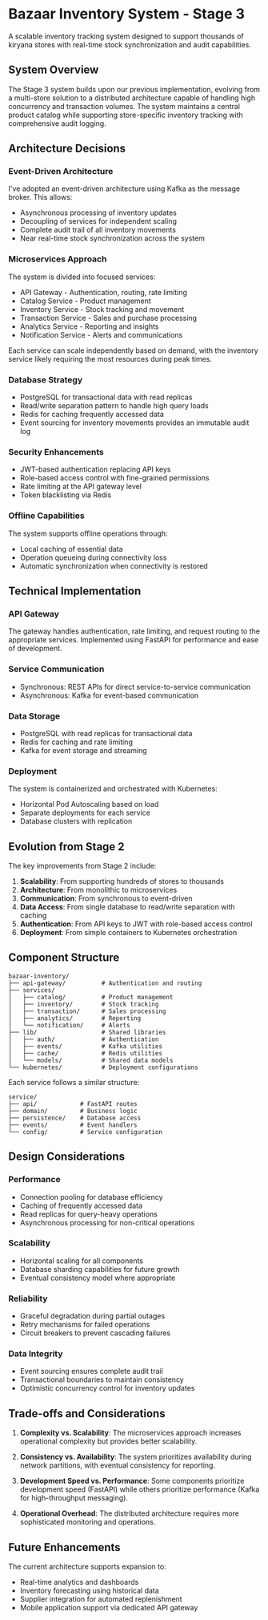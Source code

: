 # Bazaar Inventory System - Stage 3

A scalable inventory tracking system designed to support thousands of kiryana stores with real-time stock synchronization and audit capabilities.

## System Overview

The Stage 3 system builds upon our previous implementation, evolving from a multi-store solution to a distributed architecture capable of handling high concurrency and transaction volumes. The system maintains a central product catalog while supporting store-specific inventory tracking with comprehensive audit logging.

## Architecture Decisions

### Event-Driven Architecture
I've adopted an event-driven architecture using Kafka as the message broker. This allows:
- Asynchronous processing of inventory updates
- Decoupling of services for independent scaling
- Complete audit trail of all inventory movements
- Near real-time stock synchronization across the system

### Microservices Approach
The system is divided into focused services:
- API Gateway - Authentication, routing, rate limiting
- Catalog Service - Product management
- Inventory Service - Stock tracking and movement
- Transaction Service - Sales and purchase processing
- Analytics Service - Reporting and insights
- Notification Service - Alerts and communications

Each service can scale independently based on demand, with the inventory service likely requiring the most resources during peak times.

### Database Strategy
- PostgreSQL for transactional data with read replicas
- Read/write separation pattern to handle high query loads
- Redis for caching frequently accessed data
- Event sourcing for inventory movements provides an immutable audit log

### Security Enhancements
- JWT-based authentication replacing API keys
- Role-based access control with fine-grained permissions
- Rate limiting at the API gateway level
- Token blacklisting via Redis

### Offline Capabilities
The system supports offline operations through:
- Local caching of essential data
- Operation queueing during connectivity loss
- Automatic synchronization when connectivity is restored

## Technical Implementation

### API Gateway
The gateway handles authentication, rate limiting, and request routing to the appropriate services. Implemented using FastAPI for performance and ease of development.

### Service Communication
- Synchronous: REST APIs for direct service-to-service communication
- Asynchronous: Kafka for event-based communication

### Data Storage
- PostgreSQL with read replicas for transactional data
- Redis for caching and rate limiting
- Kafka for event storage and streaming

### Deployment
The system is containerized and orchestrated with Kubernetes:
- Horizontal Pod Autoscaling based on load
- Separate deployments for each service
- Database clusters with replication

## Evolution from Stage 2

The key improvements from Stage 2 include:

1. **Scalability**: From supporting hundreds of stores to thousands
2. **Architecture**: From monolithic to microservices
3. **Communication**: From synchronous to event-driven
4. **Data Access**: From single database to read/write separation with caching
5. **Authentication**: From API keys to JWT with role-based access control
6. **Deployment**: From simple containers to Kubernetes orchestration

## Component Structure

```
bazaar-inventory/
├── api-gateway/          # Authentication and routing
├── services/
│   ├── catalog/          # Product management
│   ├── inventory/        # Stock tracking
│   ├── transaction/      # Sales processing
│   ├── analytics/        # Reporting
│   └── notification/     # Alerts
├── lib/                  # Shared libraries
│   ├── auth/             # Authentication
│   ├── events/           # Kafka utilities
│   ├── cache/            # Redis utilities
│   └── models/           # Shared data models
└── kubernetes/           # Deployment configurations
```

Each service follows a similar structure:
```
service/
├── api/            # FastAPI routes
├── domain/         # Business logic
├── persistence/    # Database access
├── events/         # Event handlers
└── config/         # Service configuration
```

## Design Considerations

### Performance
- Connection pooling for database efficiency
- Caching of frequently accessed data
- Read replicas for query-heavy operations
- Asynchronous processing for non-critical operations

### Scalability
- Horizontal scaling for all components
- Database sharding capabilities for future growth
- Eventual consistency model where appropriate

### Reliability
- Graceful degradation during partial outages
- Retry mechanisms for failed operations
- Circuit breakers to prevent cascading failures

### Data Integrity
- Event sourcing ensures complete audit trail
- Transactional boundaries to maintain consistency
- Optimistic concurrency control for inventory updates

## Trade-offs and Considerations

1. **Complexity vs. Scalability**: The microservices approach increases operational complexity but provides better scalability.

2. **Consistency vs. Availability**: The system prioritizes availability during network partitions, with eventual consistency for reporting.

3. **Development Speed vs. Performance**: Some components prioritize development speed (FastAPI) while others prioritize performance (Kafka for high-throughput messaging).

4. **Operational Overhead**: The distributed architecture requires more sophisticated monitoring and operations.

## Future Enhancements

The current architecture supports expansion to:
- Real-time analytics and dashboards
- Inventory forecasting using historical data
- Supplier integration for automated replenishment
- Mobile application support via dedicated API gateway
